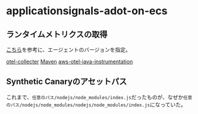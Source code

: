 # applicationsignals-adot-on-ecs

## ランタイムメトリクスの取得
[こちら](https://docs.aws.amazon.com/AmazonCloudWatch/latest/monitoring/AppSignals-MetricsCollected.html#AppSignals-RuntimeMetrics)を参考に、エージェントのバージョンを指定。

[otel-collecter](https://gallery.ecr.aws/aws-observability/aws-otel-collector)
[Maven](https://mvnrepository.com/artifact/software.amazon.opentelemetry/aws-opentelemetry-agent)
[aws-otel-java-instrumentation](https://github.com/aws-observability/aws-otel-java-instrumentation/releases)



## Synthetic Canaryのアセットパス
これまで、`任意のパス/nodejs/node_modules/index.js`だったものが、なぜか`任意のパス/nodejs/node_modules/nodejs/node_modules/index.js`になっていた。

